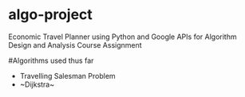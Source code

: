 # algo-project
Economic Travel Planner using Python and Google APIs for Algorithm Design and Analysis Course Assignment

#Algorithms used thus far

* Travelling Salesman Problem
* ~Dijkstra~

